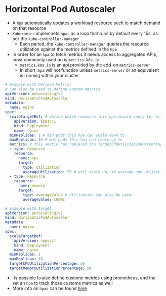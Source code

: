 <h1>Horizontal Pod Autoscaler</h1>
 
* A `hpa` automatically updates a workload resource such to match demand on that resource
* `Kubernetes` implemnets `hpas` as a loop that runs by default every 15s, as per the `kube-controller-manager`
  - Each period, the `kube-controller-manager` queries the resource utilization against the metrics defined in the `hpa`
* In order for an `hpa` to fetch metrics it needs access to aggregated APIs, most commonly used on is `metrics.k8s.io`
  - `metrics.k8s.io` is an api provided by the add-on `metrics-server`
  - In short, `hpa` will not function unless `metrics-server` or an equivalent is running within your cluster

```yml
# Example with Defined Metrics
# Can also be used to define custom metrics
apiVersion: autoscaling/v2
kind: HorizontalPodAutoscaler
metadata:
  name: nginx
spec:
  scaleTargetRef: # define which resource this hpa should apply to, either Deployments or StatefulSets
    apiVersion: apps/v1
    kind: Deployment 
    name: nginx
  minReplicas: 1 # min pods this hpa can scale down to
  maxReplicas: 10 # max pods this hpa can scale up to
  metrics: # this sectio has replaced the targetCPUUtilizationPercentage field, but it can still be used
  - type: Resource 
    resource: 
      name: cpu
      target:
        type: Utilization
        averageUtilization: 50 # will scale up, if average cpu utlization exceeds 50%
  - type: Resource
    resource:
      name: memory
      target:
        type: AverageValue # Utilization can also be used 
        averageValue: 100Mi

# Example with target
apiVersion: autoscaling/v1
kind: HorizontalPodAutoscaler
metadata:
  name: nginx
spec:
  scaleTargetRef:
    apiVersion: apps/v1
    kind: Deployment
    name: nginx
  minReplicas: 1
  maxReplicas: 10
  targetCPUUtilizationPercentage: 50
  targetMemoryUtilizationPercentage: 50
```

* Its possible to also define custome metrics using prometheus, and the set an `hpa` to track those custome metrics as well
* More info on `hpas` can be found [here](https://kubernetes.io/docs/tasks/run-application/horizontal-pod-autoscale-walkthrough/)
